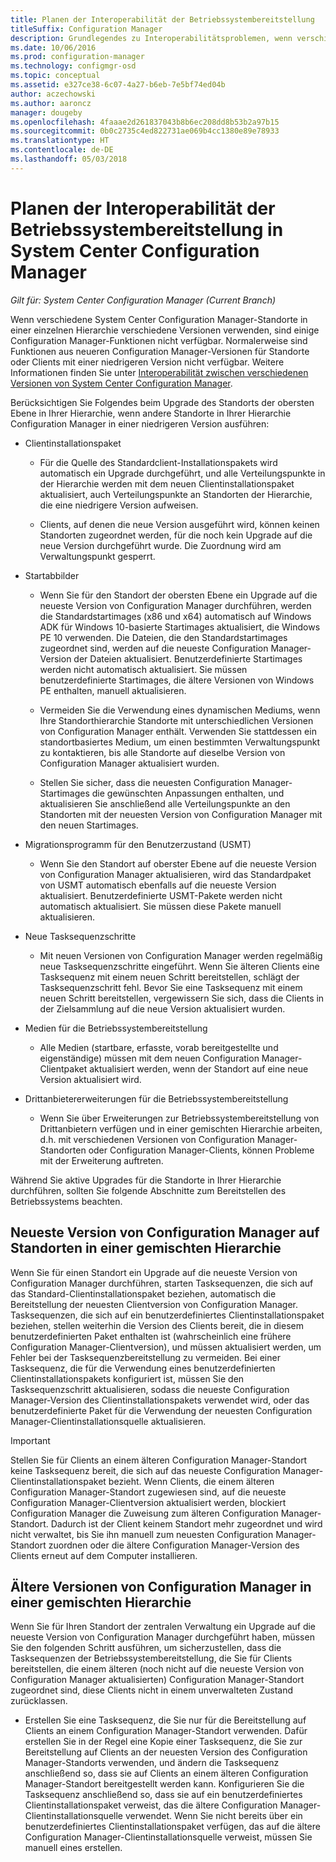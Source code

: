 ```yaml
---
title: Planen der Interoperabilität der Betriebssystembereitstellung
titleSuffix: Configuration Manager
description: Grundlegendes zu Interoperabilitätsproblemen, wenn verschiedene System Center Configuration Manager-Standorte in einer einzelnen Hierarchie verschiedene Versionen verwenden.
ms.date: 10/06/2016
ms.prod: configuration-manager
ms.technology: configmgr-osd
ms.topic: conceptual
ms.assetid: e327ce38-6c07-4a27-b6eb-7e5bf74ed04b
author: aczechowski
ms.author: aaroncz
manager: dougeby
ms.openlocfilehash: 4faaae2d261837043b8b6ec208dd8b53b2a97b15
ms.sourcegitcommit: 0b0c2735c4ed822731ae069b4cc1380e89e78933
ms.translationtype: HT
ms.contentlocale: de-DE
ms.lasthandoff: 05/03/2018
---
```

# <a name="planning-for-operating-system-deployment-interoperability-in-system-center-configuration-manager"></a>Planen der Interoperabilität der Betriebssystembereitstellung in System Center Configuration Manager

*Gilt für: System Center Configuration Manager (Current Branch)*

Wenn verschiedene System Center Configuration Manager-Standorte in einer einzelnen Hierarchie verschiedene Versionen verwenden, sind einige Configuration Manager-Funktionen nicht verfügbar. Normalerweise sind Funktionen aus neueren Configuration Manager-Versionen für Standorte oder Clients mit einer niedrigeren Version nicht verfügbar. Weitere Informationen finden Sie unter [Interoperabilität zwischen verschiedenen Versionen von System Center Configuration Manager](../../core/plan-design/hierarchy/interoperability-between-different-versions.md).  

 Berücksichtigen Sie Folgendes beim Upgrade des Standorts der obersten Ebene in Ihrer Hierarchie, wenn andere Standorte in Ihrer Hierarchie Configuration Manager in einer niedrigeren Version ausführen:  

-   Clientinstallationspaket  

    -   Für die Quelle des Standardclient-Installationspakets wird automatisch ein Upgrade durchgeführt, und alle Verteilungspunkte in der Hierarchie werden mit dem neuen Clientinstallationspaket aktualisiert, auch Verteilungspunkte an Standorten der Hierarchie, die eine niedrigere Version aufweisen.  

    -   Clients, auf denen die neue Version ausgeführt wird, können keinen Standorten zugeordnet werden, für die noch kein Upgrade auf die neue Version durchgeführt wurde. Die Zuordnung wird am Verwaltungspunkt gesperrt.  

-   Startabbilder  

    -   Wenn Sie für den Standort der obersten Ebene ein Upgrade auf die neueste Version von Configuration Manager durchführen, werden die Standardstartimages (x86 und x64) automatisch auf Windows ADK für Windows 10-basierte Startimages aktualisiert, die Windows PE 10 verwenden. Die Dateien, die den Standardstartimages zugeordnet sind, werden auf die neueste Configuration Manager-Version der Dateien aktualisiert. Benutzerdefinierte Startimages werden nicht automatisch aktualisiert. Sie müssen benutzerdefinierte Startimages, die ältere Versionen von Windows PE enthalten, manuell aktualisieren.  

    -   Vermeiden Sie die Verwendung eines dynamischen Mediums, wenn Ihre Standorthierarchie Standorte mit unterschiedlichen Versionen von Configuration Manager enthält. Verwenden Sie stattdessen ein standortbasiertes Medium, um einen bestimmten Verwaltungspunkt zu kontaktieren, bis alle Standorte auf dieselbe Version von Configuration Manager aktualisiert wurden.  

    -   Stellen Sie sicher, dass die neuesten Configuration Manager-Startimages die gewünschten Anpassungen enthalten, und aktualisieren Sie anschließend alle Verteilungspunkte an den Standorten mit der neuesten Version von Configuration Manager mit den neuen Startimages.  

-   Migrationsprogramm für den Benutzerzustand (USMT)  

    -   Wenn Sie den Standort auf oberster Ebene auf die neueste Version von Configuration Manager aktualisieren, wird das Standardpaket von USMT automatisch ebenfalls auf die neueste Version aktualisiert. Benutzerdefinierte USMT-Pakete werden nicht automatisch aktualisiert. Sie müssen diese Pakete manuell aktualisieren.  

-   Neue Tasksequenzschritte  

    -   Mit neuen Versionen von Configuration Manager werden regelmäßig neue Tasksequenzschritte eingeführt. Wenn Sie älteren Clients eine Tasksequenz mit einem neuen Schritt bereitstellen, schlägt der Tasksequenzschritt fehl. Bevor Sie eine Tasksequenz mit einem neuen Schritt bereitstellen, vergewissern Sie sich, dass die Clients in der Zielsammlung auf die neue Version aktualisiert wurden.  

-   Medien für die Betriebssystembereitstellung  

    -   Alle Medien (startbare, erfasste, vorab bereitgestellte und eigenständige) müssen mit dem neuen Configuration Manager-Clientpaket aktualisiert werden, wenn der Standort auf eine neue Version aktualisiert wird.  

-   Drittanbietererweiterungen für die Betriebssystembereitstellung  

    -   Wenn Sie über Erweiterungen zur Betriebssystembereitstellung von Drittanbietern verfügen und in einer gemischten Hierarchie arbeiten, d.h. mit verschiedenen Versionen von Configuration Manager-Standorten oder Configuration Manager-Clients, können Probleme mit der Erweiterung auftreten.  

 Während Sie aktive Upgrades für die Standorte in Ihrer Hierarchie durchführen, sollten Sie folgende Abschnitte zum Bereitstellen des Betriebssystems beachten.  

## <a name="latest-version-of-configuration-manager-sites-in-a-mixed-hierarchy"></a>Neueste Version von Configuration Manager auf Standorten in einer gemischten Hierarchie  
 Wenn Sie für einen Standort ein Upgrade auf die neueste Version von Configuration Manager durchführen, starten Tasksequenzen, die sich auf das Standard-Clientinstallationspaket beziehen, automatisch die Bereitstellung der neuesten Clientversion von Configuration Manager. Tasksequenzen, die sich auf ein benutzerdefiniertes Clientinstallationspaket beziehen, stellen weiterhin die Version des Clients bereit, die in diesem benutzerdefinierten Paket enthalten ist (wahrscheinlich eine frühere Configuration Manager-Clientversion), und müssen aktualisiert werden, um Fehler bei der Tasksequenzbereitstellung zu vermeiden. Bei einer Tasksequenz, die für die Verwendung eines benutzerdefinierten Clientinstallationspakets konfiguriert ist, müssen Sie den Tasksequenzschritt aktualisieren, sodass die neueste Configuration Manager-Version des Clientinstallationspakets verwendet wird, oder das benutzerdefinierte Paket für die Verwendung der neuesten Configuration Manager-Clientinstallationsquelle aktualisieren.  

> [!IMPORTANT]  
>  Stellen Sie für Clients an einem älteren Configuration Manager-Standort keine Tasksequenz bereit, die sich auf das neueste Configuration Manager-Clientinstallationspaket bezieht. Wenn Clients, die einem älteren Configuration Manager-Standort zugewiesen sind, auf die neueste Configuration Manager-Clientversion aktualisiert werden, blockiert Configuration Manager die Zuweisung zum älteren Configuration Manager-Standort. Dadurch ist der Client keinem Standort mehr zugeordnet und wird nicht verwaltet, bis Sie ihn manuell zum neuesten Configuration Manager-Standort zuordnen oder die ältere Configuration Manager-Version des Clients erneut auf dem Computer installieren.  

## <a name="older-versions-of-configuration-manager-in-a-mixed-hierarchy"></a>Ältere Versionen von Configuration Manager in einer gemischten Hierarchie  
 Wenn Sie für Ihren Standort der zentralen Verwaltung ein Upgrade auf die neueste Version von Configuration Manager durchgeführt haben, müssen Sie den folgenden Schritt ausführen, um sicherzustellen, dass die Tasksequenzen der Betriebssystembereitstellung, die Sie für Clients bereitstellen, die einem älteren (noch nicht auf die neueste Version von Configuration Manager aktualisierten) Configuration Manager-Standort zugeordnet sind, diese Clients nicht in einem unverwalteten Zustand zurücklassen.  

-   Erstellen Sie eine Tasksequenz, die Sie nur für die Bereitstellung auf Clients an einem Configuration Manager-Standort verwenden. Dafür erstellen Sie in der Regel eine Kopie einer Tasksequenz, die Sie zur Bereitstellung auf Clients an der neuesten Version des Configuration Manager-Standorts verwenden, und ändern die Tasksequenz anschließend so, dass sie auf Clients an einem älteren Configuration Manager-Standort bereitgestellt werden kann. Konfigurieren Sie die Tasksequenz anschließend so, dass sie auf ein benutzerdefiniertes Clientinstallationspaket verweist, das die ältere Configuration Manager-Clientinstallationsquelle verwendet. Wenn Sie nicht bereits über ein benutzerdefiniertes Clientinstallationspaket verfügen, das auf die ältere Configuration Manager-Clientinstallationsquelle verweist, müssen Sie manuell eines erstellen.  
